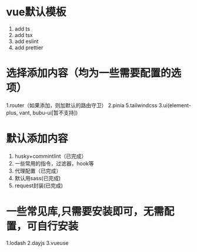 # vue默认模板

1. add ts
2. add tsx
3. add eslint
4. add prettier

# 选择添加内容（均为一些需要配置的选项）

1.router（如果添加，则加默认的路由守卫）
2.pinia
5.tailwindcss
3.ui(element-plus, vant, bubu-ui[暂不支持])

# 默认添加内容

1. husky+commintlint（已完成）
2. 一些常用的指令，过滤器，hook等
3. 代理配置（已完成）
4. 默认用sass(已完成)
5. request封装(已完成)

# 一些常见库,只需要安装即可，无需配置，可自行安装
1.lodash
2.dayjs
3.vueuse


